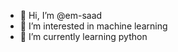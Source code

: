 - 👋 Hi, I’m @em-saad
- 👀 I’m interested in machine learning
- 🌱 I’m currently learning python

<!---
em-saad/em-saad is a ✨ special ✨ repository because its `README.md` (this file) appears on your GitHub profile.
You can click the Preview link to take a look at your changes.
--->
